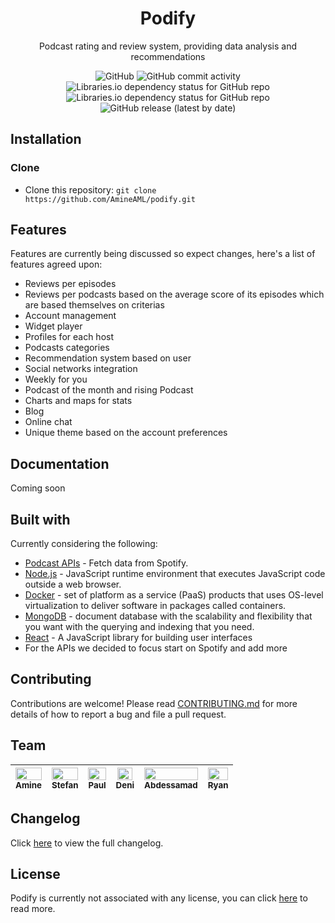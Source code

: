 <!--<p align="center">
    Logo
</p>
-->

<div align="center">

<h1>Podify</h1>

<p>Podcast rating and review system, providing data analysis and recommendations</p>

<img alt="GitHub" src="https://img.shields.io/github/license/AmineAML/podify">
<img alt="GitHub commit activity" src="https://img.shields.io/github/commit-activity/m/AmineAML/podify">
<img alt="Libraries.io dependency status for GitHub repo" src="https://img.shields.io/librariesio/github/AmineAML/podify">
<img alt="Libraries.io dependency status for GitHub repo" src="https://img.shields.io/librariesio/github/AmineAML/podify?label=devdependencies">
<img alt="GitHub release (latest by date)" src="https://img.shields.io/github/v/release/AmineAML/podify">

</div>

## Installation
### Clone
- Clone this repository: `git clone https://github.com/AmineAML/podify.git`

<!--### Install dependencies
Client-side dependencies should be installed into the `client` directory
```
cd ~/YOUR_PROJECTS_DIRECTORY/podify/client
npm install
```

Server-side dependencies should be installed into the `server` directory
```
cd ~/YOUR_PROJECTS_DIRECTORY/podify/server
npm install
```
-->

## Features
Features are currently being discussed so expect changes, here's a list of features agreed upon:
- Reviews per episodes
- Reviews per podcasts based on the average score of its episodes which are based themselves on criterias
- Account management
- Widget player
- Profiles for each host
- Podcasts categories
- Recommendation system based on user
- Social networks integration
- Weekly for you
- Podcast of the month and rising Podcast
- Charts and maps for stats
- Blog
- Online chat
- Unique theme based on the account preferences

<!--## Usage-->

## Documentation
Coming soon

<!--## Tests-->

## Built with
Currently considering the following:
- [Podcast APIs](https://developer.spotify.com/community/news/2020/03/20/introducing-podcasts-api/) - Fetch data from Spotify.
- [Node.js](https://nodejs.org/) - JavaScript runtime environment that executes JavaScript code outside a web browser.
- [Docker](https://www.docker.com/) - set of platform as a service (PaaS) products that uses OS-level virtualization to deliver software in packages called containers.
- [MongoDB](https://www.mongodb.com/) - document database with the scalability and flexibility that you want with the querying and indexing that you need.
- [React](https://reactjs.org/) - A JavaScript library for building user interfaces
- For the APIs we decided to focus start on Spotify and add more

## Contributing
Contributions are welcome! Please read [CONTRIBUTING.md](CONTRIBUTING.md) for more details of how to report a bug and file a pull request.

## Team
| [<img src="https://github.com/AmineAML.png" width="100%;"/><br /><sub><b>Amine</b></sub>](https://github.com/AmineAML)<br />        | [<img src="https://github.com/stefanspiridon.png" width="100%;"/><br /><sub><b>Stefan</b></sub>](https://github.com/stefanspiridon)<br />        | [<img src="https://github.com/JarlTetrazepam.png" width="100%;"/><br /><sub><b>Paul</b></sub>](https://github.com/JarlTetrazepam)<br />        | [<img src="https://github.com/Deni-Khalikov.png" width="90%;"/><br /><sub><b>Deni</b></sub>](https://github.com/Deni-Khalikov)<br />        | [<img src="https://github.com/abdessamadhamzaoui.png" width="100%;"/><br /><sub><b>Abdessamad</b></sub>](https://github.com/abdessamadhamzaoui)<br />             | [<img src="https://github.com/ryanjcohen.png" width="100%;"/><br /><sub><b>Ryan</b></sub>](https://github.com/ryanjcohen)<br />             |
|:-----------------------------------------------------------------------------------------------------------------------------------------------------------------: | :-----------------------------------------------------------------------------------------------------------------------------------------------------------------------: | :-------------------------------------------------------------------------------------------------------------------------------------------------------------------: | :-------------------------------------------------------------------------------------------------------------------------------------------------------------: | :------------------------------------------------------------------------------------------------------------------------------------------------------------: | :------------------------------------------------------------------------------------------------------------------------------------------------------------: |

## Changelog
Click [here](CHANGELOG.md) to view the full changelog.

## License
Podify is currently not associated with any license, you can click [here](LICENSE.txt) to read more.